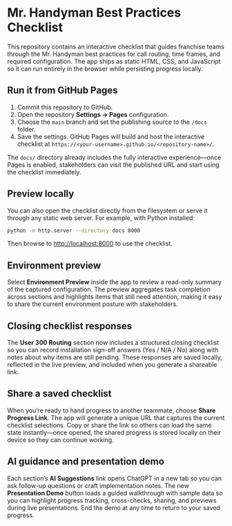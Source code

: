 # Mr. Handyman Best Practices Checklist

This repository contains an interactive checklist that guides franchise teams through the Mr. Handyman best practices for call routing, time frames, and required configuration. The app ships as static HTML, CSS, and JavaScript so it can run entirely in the browser while persisting progress locally.

## Run it from GitHub Pages

1. Commit this repository to GitHub.
2. Open the repository **Settings → Pages** configuration.
3. Choose the `main` branch and set the publishing source to the `/docs` folder.
4. Save the settings. GitHub Pages will build and host the interactive checklist at `https://<your-username>.github.io/<repository-name>/`.

The `docs/` directory already includes the fully interactive experience—once Pages is enabled, stakeholders can visit the published URL and start using the checklist immediately.

## Preview locally

You can also open the checklist directly from the filesystem or serve it through any static web server. For example, with Python installed:

```bash
python -m http.server --directory docs 8000
```

Then browse to [http://localhost:8000](http://localhost:8000) to use the checklist.

## Environment preview

Select **Environment Preview** inside the app to review a read-only summary of the captured configuration. The preview aggregates task completion across sections and highlights items that still need attention, making it easy to share the current environment posture with stakeholders.

## Closing checklist responses

The **User 300 Routing** section now includes a structured closing checklist so you can record installation sign-off answers (Yes / N/A / No) along with notes about why items are still pending. These responses are saved locally, reflected in the live preview, and included when you generate a shareable link.

## Share a saved checklist

When you’re ready to hand progress to another teammate, choose **Share Progress Link**. The app will generate a unique URL that captures the current checklist selections. Copy or share the link so others can load the same state instantly—once opened, the shared progress is stored locally on their device so they can continue working.

## AI guidance and presentation demo

Each section’s **AI Suggestions** link opens ChatGPT in a new tab so you can ask follow-up questions or craft implementation notes. The new **Presentation Demo** button loads a guided walkthrough with sample data so you can highlight progress tracking, cross-checks, sharing, and previews during live presentations. End the demo at any time to return to your saved progress.
